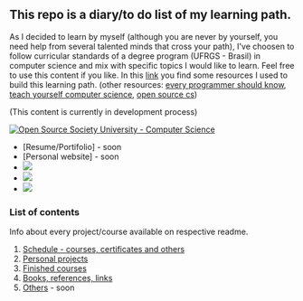 ## This repo is a diary/to do list of my learning path.

As I decided to learn by myself (although you are never by yourself, you need help from several talented minds that cross your path), I've choosen to follow curricular standards of a degree program (UFRGS - Brasil) in computer science and mix with specific topics I would like to learn. Feel free to use this content if you like.
In this [link](https://github.com/ossu/computer-science) you find some resources I used to build this learning path. (other resources: [every programmer should know](https://github.com/mtdvio/every-programmer-should-know), [teach yourself computer science](https://teachyourselfcs.com/), [open source cs](https://github.com/ForrestKnight/open-source-cs))

(This content is currently in development process)


[![Open Source Society University - Computer Science](https://img.shields.io/badge/OSSU-computer--science-blue.svg)](https://github.com/ossu/computer-science)

* [Resume/Portifolio] - soon
* [Personal website] - soon
* [<img src="https://img.shields.io/badge/linkedin-%230077B5.svg?&style=for-the-badge&logo=linkedin&logoColor=white"/>](https://www.linkedin.com/in/biancaguzenski/)
* [<img src="https://img.shields.io/badge/telegram-D14836?color=2CA5E0&style=for-the-badge&logo=telegram&logoColor=white"/>](https://t.me/biancaguzenski)
* [<img src="https://img.shields.io/badge/WHATSAPP-25D366?&style=for-the-badge&logo=whatsapp&logoColor=white"/>](https://api.whatsapp.com/send?1=pt_BR&phone=5551992947666)

### List of contents
Info about every project/course available on respective readme.

1. [Schedule - courses, certificates and others](https://github.com/biancaguzenski/learning-path/blob/master/path.md)
2. [Personal projects](https://github.com/biancaguzenski/learning-path/tree/master/Projects)
3. [Finished courses](https://github.com/biancaguzenski/learning-path/blob/master/courses.md)
4. [Books, references, links](https://github.com/biancaguzenski/learning-path/blob/master/ref.md)
5. [Others]() - soon

